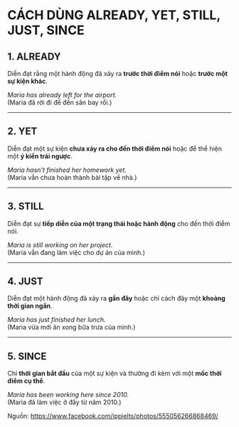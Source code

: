 # CÁCH DÙNG ALREADY, YET, STILL, JUST, SINCE

## 1. ALREADY
Diễn đạt rằng một hành động đã xảy ra **trước thời điểm nói** hoặc **trước một sự kiện khác**.

*Maria has already left for the airport.*  
  (Maria đã rời đi để đến sân bay rồi.)

---

## 2. YET
Diễn đạt một sự kiện **chưa xảy ra cho đến thời điểm nói** hoặc để thể hiện một **ý kiến trái ngược**.

*Maria hasn't finished her homework yet.*  
  (Maria vẫn chưa hoàn thành bài tập về nhà.)

---

## 3. STILL
Diễn đạt sự **tiếp diễn của một trạng thái hoặc hành động** cho đến thời điểm nói.

*Maria is still working on her project.*  
  (Maria vẫn đang làm việc cho dự án của mình.)

---

## 4. JUST
Diễn đạt một hành động đã xảy ra **gần đây** hoặc chỉ cách đây một **khoảng thời gian ngắn**.

*Maria has just finished her lunch.*  
  (Maria vừa mới ăn xong bữa trưa của mình.)

---

## 5. SINCE
Chỉ **thời gian bắt đầu** của một sự kiện và thường đi kèm với một **mốc thời điểm cụ thể**.

*Maria has been working here since 2010.*  
  (Maria đã làm việc ở đây từ năm 2010.)



Nguồn: <https://www.facebook.com/ippielts/photos/555056266868469/>